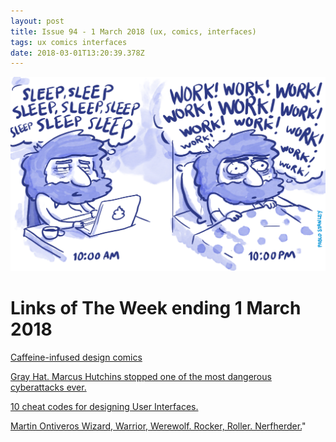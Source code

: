 ```yaml
---
layout: post
title: Issue 94 - 1 March 2018 (ux, comics, interfaces)
tags: ux comics interfaces
date: 2018-03-01T13:20:39.378Z
---
```

![The UX of unsubscribing](/assets/uploads/issue-94.png "The UX of unsubscribing")

# Links of The Week ending 1 March 2018

<a href="https://thedesignteam.io/caffeine-infused-design-comics-95e933ab80ad" target="_blank">Caffeine-infused design comics</a>

<a href="http://nymag.com/selectall/2018/03/marcus-hutchins-hacker.html" target="_blank">Gray Hat. Marcus Hutchins stopped one of the most dangerous cyberattacks ever.</a>

<a href="https://medium.com/sketch-app-sources/design-cheatsheet-274384775da9" target="_blank">10 cheat codes for designing User Interfaces.</a>

<a href="https://www.instagram.com/martinheadrocks/" target="_blank">Martin Ontiveros Wizard, Warrior, Werewolf. Rocker, Roller. Nerfherder.</a>"